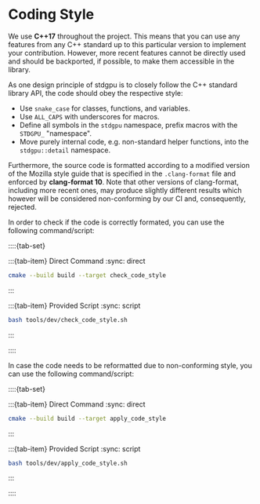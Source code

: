 # Coding Style

We use **C++17** throughout the project. This means that you can use any features from any C++ standard up to this particular version to implement your contribution. However, more recent features cannot be directly used and should be backported, if possible, to make them accessible in the library.

As one design principle of stdgpu is to closely follow the C++ standard library API, the code should obey the respective style:

- Use `snake_case` for classes, functions, and variables.
- Use `ALL_CAPS` with underscores for macros.
- Define all symbols in the `stdgpu` namespace, prefix macros with the `STDGPU_` "namespace".
- Move purely internal code, e.g. non-standard helper functions, into the `stdgpu::detail` namespace.

Furthermore, the source code is formatted according to a modified version of the Mozilla style guide that is specified in the `.clang-format` file and enforced by **clang-format 10**. Note that other versions of clang-format, including more recent ones, may produce slightly different results which however will be considered non-conforming by our CI and, consequently, rejected.

In order to check if the code is correctly formated, you can use the following command/script:


::::{tab-set}

:::{tab-item} Direct Command
:sync: direct

```sh
cmake --build build --target check_code_style
```

:::

:::{tab-item} Provided Script
:sync: script

```sh
bash tools/dev/check_code_style.sh
```

:::

::::


In case the code needs to be reformatted due to non-conforming style, you can use the following command/script:


::::{tab-set}

:::{tab-item} Direct Command
:sync: direct

```sh
cmake --build build --target apply_code_style
```

:::

:::{tab-item} Provided Script
:sync: script

```sh
bash tools/dev/apply_code_style.sh
```

:::

::::
